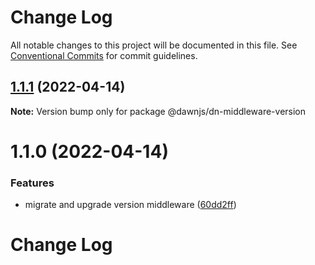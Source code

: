 # Change Log

All notable changes to this project will be documented in this file.
See [Conventional Commits](https://conventionalcommits.org) for commit guidelines.

## [1.1.1](https://github.com/alibaba/dawn/compare/@dawnjs/dn-middleware-version@1.1.0...@dawnjs/dn-middleware-version@1.1.1) (2022-04-14)

**Note:** Version bump only for package @dawnjs/dn-middleware-version

# 1.1.0 (2022-04-14)

### Features

- migrate and upgrade version middleware ([60dd2ff](https://github.com/alibaba/dawn/commit/60dd2ff8ab564b1eaa9043d71665c5b458add04f))

# Change Log
